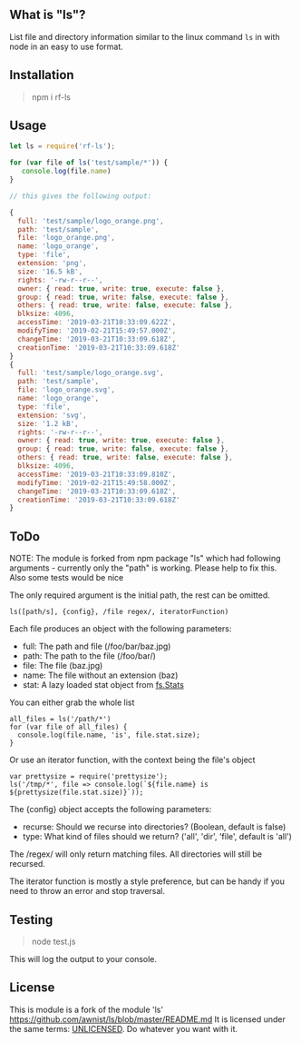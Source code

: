 ## What is "ls"?

List file and directory information similar to the linux command `ls` in with node in an easy to use format.


## Installation

> npm i rf-ls

## Usage

```js
let ls = require('rf-ls');

for (var file of ls('test/sample/*')) {
   console.log(file.name)
}

// this gives the following output:

{
  full: 'test/sample/logo_orange.png',
  path: 'test/sample',
  file: 'logo_orange.png',
  name: 'logo_orange',
  type: 'file',
  extension: 'png',
  size: '16.5 kB',
  rights: '-rw-r--r--',
  owner: { read: true, write: true, execute: false },
  group: { read: true, write: false, execute: false },
  others: { read: true, write: false, execute: false },
  blksize: 4096,
  accessTime: '2019-03-21T10:33:09.622Z',
  modifyTime: '2019-02-21T15:49:57.000Z',
  changeTime: '2019-03-21T10:33:09.618Z',
  creationTime: '2019-03-21T10:33:09.618Z'
}
{
  full: 'test/sample/logo_orange.svg',
  path: 'test/sample',
  file: 'logo_orange.svg',
  name: 'logo_orange',
  type: 'file',
  extension: 'svg',
  size: '1.2 kB',
  rights: '-rw-r--r--',
  owner: { read: true, write: true, execute: false },
  group: { read: true, write: false, execute: false },
  others: { read: true, write: false, execute: false },
  blksize: 4096,
  accessTime: '2019-03-21T10:33:09.810Z',
  modifyTime: '2019-02-21T15:49:58.000Z',
  changeTime: '2019-03-21T10:33:09.618Z',
  creationTime: '2019-03-21T10:33:09.618Z'
}


```



## ToDo

NOTE: The module is forked from npm package "ls" which had following arguments - currently only the "path" is working.
Please help to fix this.
Also some tests would be nice

The only required argument is the initial path, the rest can be omitted.

    ls([path/s], {config}, /file regex/, iteratorFunction)

Each file produces an object with the following parameters:

* full: The path and file (/foo/bar/baz.jpg)
* path: The path to the file (/foo/bar/)
* file: The file (baz.jpg)
* name: The file without an extension (baz)
* stat: A lazy loaded stat object from [fs.Stats](http://nodejs.org/api/fs.html#fs_class_fs_stats)

You can either grab the whole list

    all_files = ls('/path/*')
    for (var file of all_files) {
      console.log(file.name, 'is', file.stat.size);
    }

Or use an iterator function, with the context being the file's object

    var prettysize = require('prettysize');
    ls('/tmp/*', file => console.log(`${file.name} is ${prettysize(file.stat.size)}`));

The {config} object accepts the following parameters:

* recurse: Should we recurse into directories? (Boolean, default is false)
* type: What kind of files should we return? ('all', 'dir', 'file', default is 'all')

The /regex/ will only return matching files. All directories will still be recursed.

The iterator function is mostly a style preference, but can be handy if you need to throw an error and stop traversal.

## Testing

> node test.js

This will log the output to your console.


## License
This is module is a fork of the module 'ls' https://github.com/awnist/ls/blob/master/README.md
It is licensed under the same terms: [UNLICENSED](http://unlicense.org/). Do whatever you want with it.
